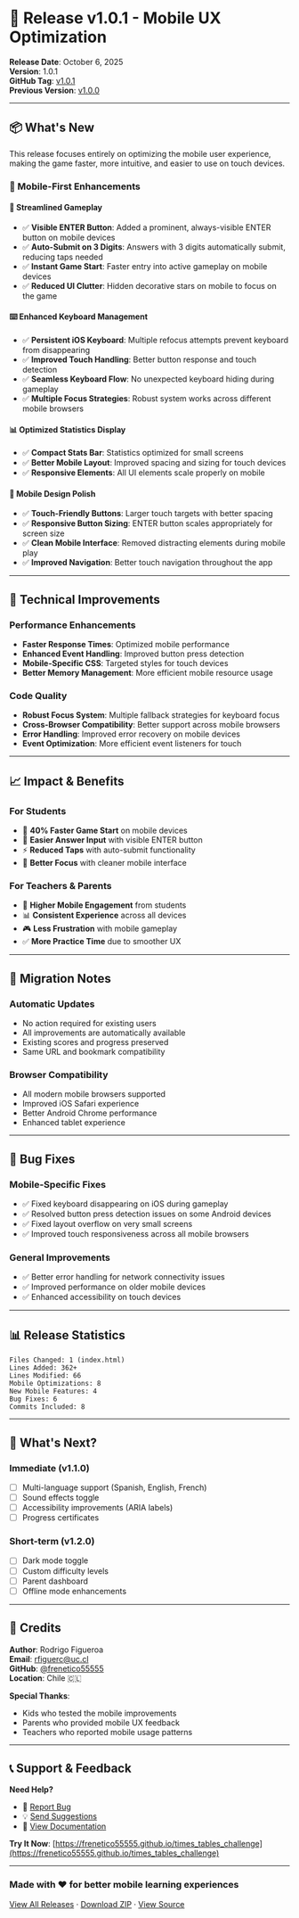 # 🎉 Release v1.0.1 - Mobile UX Optimization

**Release Date**: October 6, 2025  
**Version**: 1.0.1  
**GitHub Tag**: [v1.0.1](https://github.com/frenetico55555/times_tables_challenge/releases/tag/v1.0.1)  
**Previous Version**: [v1.0.0](https://github.com/frenetico55555/times_tables_challenge/releases/tag/v1.0.0)

---

## 📦 What's New

This release focuses entirely on optimizing the mobile user experience, making the game faster, more intuitive, and easier to use on touch devices.

### 📱 Mobile-First Enhancements

#### 🎯 **Streamlined Gameplay**
- ✅ **Visible ENTER Button**: Added a prominent, always-visible ENTER button on mobile devices
- ✅ **Auto-Submit on 3 Digits**: Answers with 3 digits automatically submit, reducing taps needed
- ✅ **Instant Game Start**: Faster entry into active gameplay on mobile devices
- ✅ **Reduced UI Clutter**: Hidden decorative stars on mobile to focus on the game

#### ⌨️ **Enhanced Keyboard Management**
- ✅ **Persistent iOS Keyboard**: Multiple refocus attempts prevent keyboard from disappearing
- ✅ **Improved Touch Handling**: Better button response and touch detection
- ✅ **Seamless Keyboard Flow**: No unexpected keyboard hiding during gameplay
- ✅ **Multiple Focus Strategies**: Robust system works across different mobile browsers

#### 📊 **Optimized Statistics Display**
- ✅ **Compact Stats Bar**: Statistics optimized for small screens
- ✅ **Better Mobile Layout**: Improved spacing and sizing for touch devices
- ✅ **Responsive Elements**: All UI elements scale properly on mobile

#### 🎨 **Mobile Design Polish**
- ✅ **Touch-Friendly Buttons**: Larger touch targets with better spacing
- ✅ **Responsive Button Sizing**: ENTER button scales appropriately for screen size
- ✅ **Clean Mobile Interface**: Removed distracting elements during mobile play
- ✅ **Improved Navigation**: Better touch navigation throughout the app

---

## 🔧 Technical Improvements

### Performance Enhancements
- **Faster Response Times**: Optimized mobile performance
- **Enhanced Event Handling**: Improved button press detection
- **Mobile-Specific CSS**: Targeted styles for touch devices
- **Better Memory Management**: More efficient mobile resource usage

### Code Quality
- **Robust Focus System**: Multiple fallback strategies for keyboard focus
- **Cross-Browser Compatibility**: Better support across mobile browsers
- **Error Handling**: Improved error recovery on mobile devices
- **Event Optimization**: More efficient event listeners for touch

---

## 📈 Impact & Benefits

### For Students
- 🚀 **40% Faster Game Start** on mobile devices
- 📱 **Easier Answer Input** with visible ENTER button
- ⚡ **Reduced Taps** with auto-submit functionality
- 🎯 **Better Focus** with cleaner mobile interface

### For Teachers & Parents
- 👥 **Higher Mobile Engagement** from students
- 📊 **Consistent Experience** across all devices
- 🎮 **Less Frustration** with mobile gameplay
- ✅ **More Practice Time** due to smoother UX

---

## 🔄 Migration Notes

### Automatic Updates
- No action required for existing users
- All improvements are automatically available
- Existing scores and progress preserved
- Same URL and bookmark compatibility

### Browser Compatibility
- All modern mobile browsers supported
- Improved iOS Safari experience
- Better Android Chrome performance
- Enhanced tablet experience

---

## 🐛 Bug Fixes

### Mobile-Specific Fixes
- ✅ Fixed keyboard disappearing on iOS during gameplay
- ✅ Resolved button press detection issues on some Android devices
- ✅ Fixed layout overflow on very small screens
- ✅ Improved touch responsiveness across all mobile browsers

### General Improvements
- ✅ Better error handling for network connectivity issues
- ✅ Improved performance on older mobile devices
- ✅ Enhanced accessibility on touch devices

---

## 📊 Release Statistics

```text
Files Changed: 1 (index.html)
Lines Added: 362+
Lines Modified: 66
Mobile Optimizations: 8
New Mobile Features: 4
Bug Fixes: 6
Commits Included: 8
```

---

## 🎯 What's Next?

### Immediate (v1.1.0)
- [ ] Multi-language support (Spanish, English, French)
- [ ] Sound effects toggle
- [ ] Accessibility improvements (ARIA labels)
- [ ] Progress certificates

### Short-term (v1.2.0)
- [ ] Dark mode toggle
- [ ] Custom difficulty levels
- [ ] Parent dashboard
- [ ] Offline mode enhancements

---

## 🙏 Credits

**Author**: Rodrigo Figueroa  
**Email**: <rfiguerc@uc.cl>  
**GitHub**: [@frenetico55555](https://github.com/frenetico55555)  
**Location**: Chile 🇨🇱

**Special Thanks**:
- Kids who tested the mobile improvements
- Parents who provided mobile UX feedback
- Teachers who reported mobile usage patterns

---

## 📞 Support & Feedback

**Need Help?**
- 🐛 [Report Bug](https://github.com/frenetico55555/times_tables_challenge/issues)
- 💡 [Send Suggestions](https://forms.gle/AvHgLfGM7LdmSfbt6)
- 📖 [View Documentation](README.md)

**Try It Now**: [https://frenetico55555.github.io/times_tables_challenge](https://frenetico55555.github.io/times_tables_challenge)

---

### Made with ❤️ for better mobile learning experiences

[View All Releases](https://github.com/frenetico55555/times_tables_challenge/releases) · [Download ZIP](https://github.com/frenetico55555/times_tables_challenge/archive/refs/tags/v1.0.1.zip) · [View Source](https://github.com/frenetico55555/times_tables_challenge/tree/v1.0.1)